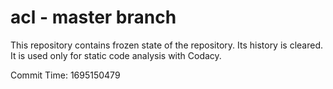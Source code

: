 # acl - master branch

This repository contains frozen state of the repository.
Its history is cleared. It is used only for static code
analysis with Codacy.

Commit Time: 1695150479